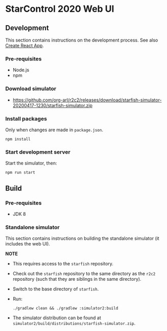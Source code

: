 # StarControl 2020 Web UI

## Development

This section contains instructions on the development process. 
See also [Create React App](https://create-react-app.dev/).

### Pre-requisites

* Node.js
* npm

### Download simulator

* https://github.com/org-arl/r2c2/releases/download/starfish-simulator-20200417-1230/starfish-simulator.zip

### Install packages

Only when changes are made in `package.json`.

```
npm install
```

### Start development server

Start the simulator, then:

```
npm run start
```

## Build

### Pre-requisites

* JDK 8

### Standalone simulator

This section contains instructions on building the standalone simulator (it includes the web UI).

**NOTE**
* This requires access to the `starfish` repository.

* Check out the `starfish` repository to the same directory as the `r2c2` repository (such that they are siblings in the same directory).
* Switch to the base directory of `starfish`.
* Run:
    ```
    ./gradlew clean && ./gradlew :simulator2:build
    ```
* The simulator distribution can be found at `simulator2/build/distributions/starfish-simulator.zip`.
